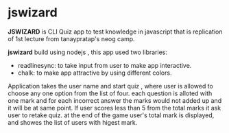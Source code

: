 # jswizard

 **JSWIZARD** is CLI Quiz app to test knowledge in javascript that is replication of 1st lecture from tanaypratap's neog camp.

**jswizard** build using nodejs , this app used two libraries:
- readlinesync: to take input from user to make app interactive.
- chalk: to make app attractive by using different colors.

Application takes the user name and start quiz , where user is allowed to choose any one option from the list of four.
each question is alloted with one mark and for each incorrect answer the marks would not added up and it will be at same point.
If user scores less than 5 from the total marks it ask user to retake quiz.
at the end of the game user's total mark is displayed, and showes the list of users with higest mark. 





